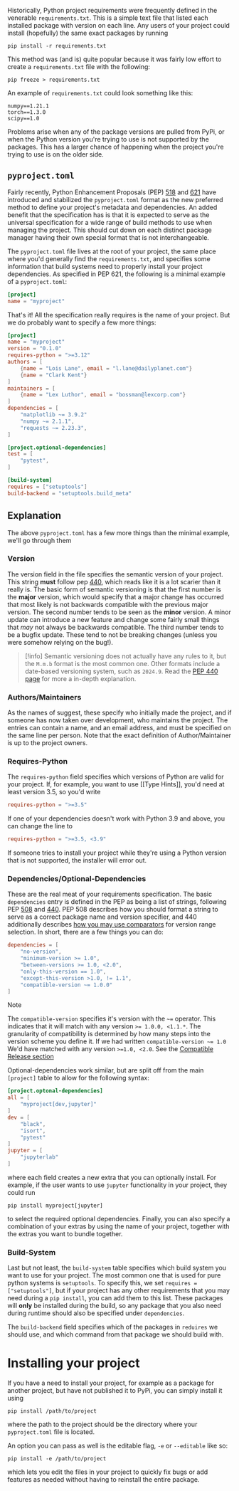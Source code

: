 Historically, Python project requirements were frequently defined in the venerable `requirements.txt`. This is a simple text file that listed each installed package with version on each line. Any users of your project could install (hopefully) the same exact packages by running
```shell
pip install -r requirements.txt
```
This method was (and is) quite popular because it was fairly low effort to create a `requirements.txt` file with the following:
```shell
pip freeze > requirements.txt
```

An example of `requirements.txt` could look something like this:
```text
numpy==1.21.1
torch==1.3.0
scipy==1.0
```

Problems arise when any of the package versions are pulled from PyPi, or when the Python version you're trying to use is not supported by the packages. This has a larger chance of happening when the project you're trying to use is on the older side.

## `pyproject.toml`
Fairly recently, Python Enhancement Proposals (PEP) [518](https://peps.python.org/pep-0518/) and [621](https://peps.python.org/pep-0621/) have introduced and stabilized the `pyproject.toml` format as the new preferred method to define your project's metadata and dependencies. An added benefit that the specification has is that it is expected to serve as the universal specification for a wide range of build methods to use when managing the project. This should cut down on each distinct package manager having their own special format that is not interchangeable.

The `pyproject.toml` file lives at the root of your project, the same place where you'd generally find the `requirements.txt`, and specifies some information that build systems need to properly install your project dependencies. As specified in PEP 621, the following is a minimal example of a `pyproject.toml`:
```toml
[project]
name = "myproject"
```
That's it! All the specification really requires is the name of your project. But we do probably want to specify a few more things:
```toml
[project]
name = "myproject"
version = "0.1.0"
requires-python = ">=3.12"
authors = [
	{name = "Lois Lane", email = "l.lane@dailyplanet.com"}
	{name = "Clark Kent"}
]
maintainers = [
	{name = "Lex Luthor", email = "bossman@lexcorp.com"}
]
dependencies = [
	"matplotlib ~= 3.9.2"
	"numpy ~= 2.1.1",
	"requests ~= 2.23.3",
]

[project.optional-dependencies]
test = [
	"pytest",
]

[build-system]  
requires = ["setuptools"]  
build-backend = "setuptools.build_meta"
```

## Explanation
The above `pyproject.toml` has a few more things than the minimal example, we'll go through them
### Version
The version field in the file specifies the semantic version of your project. This string **must** follow pep [440](https://peps.python.org/pep-0440/), which reads like it is a lot scarier than it really is. The basic form of semantic versioning is that the first number is the **major** version, which would specify that a major change has occurred that most likely is not backwards compatible with the previous major version. The second number tends to be seen as the **minor** version. A minor update can introduce a new feature and change some fairly small things that *may* not always be backwards compatible. The third number tends to be a bugfix update. These tend to not be breaking changes (unless you were somehow relying on the bug!).

>[!info]
>Semantic versioning does not actually have any rules to it, but the `M.m.b` format is the most common one. Other formats include a date-based versioning system, such as `2024.9`. Read the [PEP 440 page](https://peps.python.org/pep-0440/) for more a in-depth explanation.

### Authors/Maintainers
As the names of suggest, these specify who initially made the project, and if someone has now taken over development, who maintains the project. The entries can contain a name, and an email address, and must be specified on the same line per person. Note that the exact definition of Author/Maintainer is up to the project owners.

### Requires-Python
The `requires-python` field specifies which versions of Python are valid for your project. If, for example, you want to use [[Type Hints]], you'd need at least version 3.5, so you'd write
```toml
requires-python = ">=3.5"
```
If one of your dependencies doesn't work with Python 3.9 and above, you can change the line to
```toml
requires-python = ">=3.5, <3.9"
```
If someone tries to install your project while they're using a Python version that is not supported, the installer will error out.

### Dependencies/Optional-Dependencies
These are the real meat of your requirements specification. The basic `dependencies` entry is defined in the PEP as being a list of strings, following PEP [508](https://peps.python.org/pep-0508/) and [440](https://peps.python.org/pep-0440/). PEP 508 describes how you should format a string to serve as a correct package name and version specifier, and 440 additionally describes [how you may use comparators](https://packaging.python.org/en/latest/specifications/version-specifiers/#version-matching) for version range selection. In short, there are a few things you can do:
```toml
dependencies = [
	"no-version",
	"minimum-version >= 1.0",
	"between-versions >= 1.0, <2.0",
	"only-this-version == 1.0",
	"except-this-version >1.0, != 1.1",
	"compatible-version ~= 1.0.0"
]
```

>[!note]
>The `compatible-version` specifies it's version with the `~=` operator. This indicates that it will match with any version `>= 1.0.0, <1.1.*`. The granularity of compatibility is determined by how many steps into the version scheme you define it. If we had written
>`compatible-version ~= 1.0`
>We'd have matched with any version `>=1.0, <2.0`. See the [Compatible Release section](https://packaging.python.org/en/latest/specifications/version-specifiers/#compatible-release)

Optional-dependencies work similar, but are split off from the main `[project]` table to allow for the following syntax:
```toml
[project.optonal-dependencies]
all = [
	"myproject[dev,jupyter]"
]
dev = [
	"black",
	"isort",
	"pytest"
]
jupyter = [
	"jupyterlab"
]
```
where each field creates a new extra that you can optionally install. For example, if the user wants to use `jupyter` functionality in your project, they could run
```shell
pip install myproject[jupyter]
```
to select the required optional dependencies. Finally, you can also specify a combination of your extras by using the name of your project, together with the extras you want to bundle together.

### Build-System
Last but not least, the `build-system` table specifies which build system you want to use for your project. The most common one that is used for pure python systems is `setuptools`. To specify this, we set `requires = ["setuptools"]`, but if your project has any other requirements that you may need during a `pip install`, you can add them to this list. These packages will **only** be installed during the build, so any package that you also need during runtime should also be specified under `dependencies`.

The `build-backend` field specifies which of the packages in `reduires` we should use, and which command from that package we should build with.

# Installing your project
If you have a need to install your project, for example as a package for another project, but have not published it to PyPi, you can simply install it using
```shell
pip install /path/to/project
```
where the path to the project should be the directory where your `pyproject.toml` file is located.

An option you can pass as well is the editable flag, `-e` or `--editable` like so:
```shell
pip install -e /path/to/project
```
which lets you edit the files in your project to quickly fix bugs or add features as needed without having to reinstall the entire package.